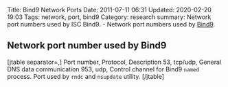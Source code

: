 Title: Bind9 Network Ports
Date: 2011-07-11 06:31
Updated: 2020-02-20 19:03
Tags: network, port, bind9
Category: research
summary: Network port numbers used by ISC Bind9. -  Network port numbers used by [Bind9](Bind9 "wikilink").

Network port number used by Bind9
---------------------------------
[jtable separator=,]
Port number, Protocol, Description
53, tcp/udp, General DNS data communication
953, udp, Control channel for Bind9 <code>named</code> process. Port used by <code>rndc</code> and <code>nsupdate</code> utility.
[/jtable]

